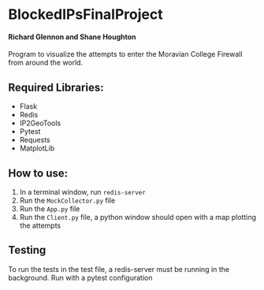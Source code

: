 # BlockedIPsFinalProject

#### Richard Glennon and Shane Houghton

Program to visualize the attempts to enter the Moravian College Firewall from around the world.

## Required Libraries:

- Flask
- Redis
- IP2GeoTools
- Pytest
- Requests
- MatplotLib

## How to use: 

1. In a terminal window, run `redis-server`
2. Run the `MockCollector.py` file
3. Run the `App.py` file
4. Run the `Client.py` file, a python window should open with a map plotting the attempts


## Testing

To run the tests in the test file, a redis-server must be running in the background. Run with a pytest configuration
